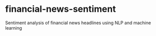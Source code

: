 # financial-news-sentiment
Sentiment analysis of financial news headlines using NLP and machine learning
